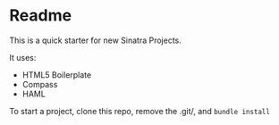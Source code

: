 Readme
======

This is a quick starter for new Sinatra Projects.

It uses:

* HTML5 Boilerplate
* Compass
* HAML

To start a project, clone this repo, remove the .git/, and `bundle install`

